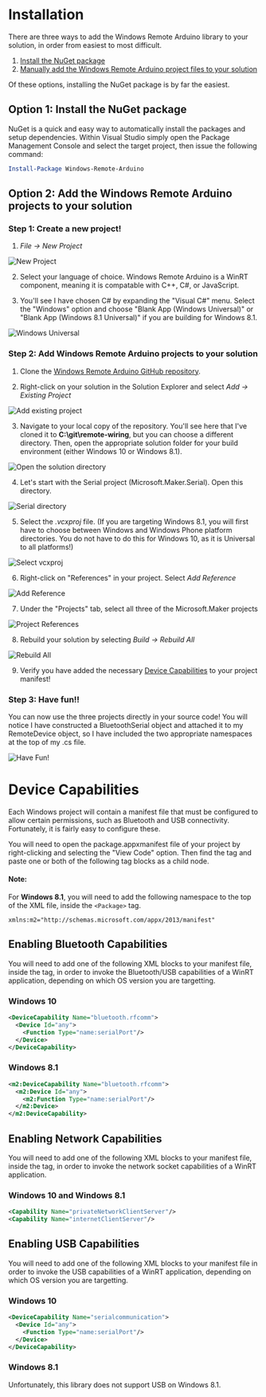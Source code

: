 # Installation

There are three ways to add the Windows Remote Arduino library to your solution, in order from easiest to most difficult.

1. [Install the NuGet package](#option-1-install-the-nuget-package)
2. [Manually add the Windows Remote Arduino project files to your solution](#option-2-add-the-windows-remote-arduino-projects-to-your-solution)

Of these options, installing the NuGet package is by far the easiest.

## Option 1: Install the NuGet package

NuGet is a quick and easy way to automatically install the packages and setup dependencies. Within Visual Studio simply open the Package Management Console and select the target project, then issue the following command:

```PowerShell
Install-Package Windows-Remote-Arduino
```

## Option 2: Add the Windows Remote Arduino projects to your solution

### Step 1: Create a new project!

1. *File -> New Project*

 ![New Project](./images/create_00.png)

2. Select your language of choice. Windows Remote Arduino is a WinRT component, meaning it is compatable with C++, C#, or JavaScript.

3. You'll see I have chosen C# by expanding the "Visual C#" menu. Select the "Windows" option and choose "Blank App (Windows Universal)" or "Blank App (Windows 8.1 Universal)" if you are building for Windows 8.1.

 ![Windows Universal](./images/create_01.png)


### Step 2: Add Windows Remote Arduino projects to your solution

1. Clone the [Windows Remote Arduino GitHub repository](https://github.com/ms-iot/remote-wiring/).

2. Right-click on your solution in the Solution Explorer and select *Add -> Existing Project*

 ![Add existing project](./images/project_00.png)

3. Navigate to your local copy of the repository. You'll see here that I've cloned it to **C:\git\remote-wiring**, but you can choose a different directory. Then, open the appropriate solution folder for your build environment (either Windows 10 or Windows 8.1).

 ![Open the solution directory](./images/compile_00.png)

4. Let's start with the Serial project (Microsoft.Maker.Serial). Open this directory.

 ![Serial directory](./images/project_01.png)

5. Select the *.vcxproj* file. (If you are targeting Windows 8.1, you will first have to choose between Windows and Windows Phone platform directories. You do not have to do this for Windows 10, as it is Universal to all platforms!)

 ![Select vcxproj](./images/project_02.png)

6. Right-click on "References" in your project. Select *Add Reference*

 ![Add Reference](./images/project_05.png)

7. Under the "Projects" tab, select all three of the Microsoft.Maker projects

 ![Project References](./images/project_06.png)

8. Rebuild your solution by selecting *Build -> Rebuild All*

 ![Rebuild All](./images/compile_03.png)
 
9. Verify you have added the necessary [Device Capabilities](#device-capabilities) to your project manifest!

### Step 3: Have fun!!

You can now use the three projects directly in your source code! You will notice I have constructed a BluetoothSerial object and attached it to my RemoteDevice object, so I have included the two appropriate namespaces at the top of my .cs file.

 ![Have Fun!](./images/utilize_00.png)

 
# Device Capabilities

Each Windows project will contain a manifest file that must be configured to allow certain permissions, such as Bluetooth and USB connectivity. Fortunately, it is fairly easy to configure these.

You will need to open the package.appxmanifest file of your project by right-clicking and selecting the "View Code" option. Then find the <Capabilities> tag and paste one or both of the following tag blocks as a child node.

#### Note:
For **Windows 8.1**, you will need to add the following namespace to the top of the XML file, inside the `<Package>` tag.

`xmlns:m2="http://schemas.microsoft.com/appx/2013/manifest"`

## Enabling Bluetooth Capabilities
You will need to add one of the following XML blocks to your manifest file, inside the <Capabilities> tag, in order to invoke the Bluetooth/USB capabilities of a WinRT application, depending on which OS version you are targetting.

### Windows 10
```xml
<DeviceCapability Name="bluetooth.rfcomm">
  <Device Id="any">
    <Function Type="name:serialPort"/>
  </Device>
</DeviceCapability>
```

### Windows 8.1
```xml
<m2:DeviceCapability Name="bluetooth.rfcomm">
  <m2:Device Id="any">
    <m2:Function Type="name:serialPort"/>
  </m2:Device>
</m2:DeviceCapability>
```

## Enabling Network Capabilities
You will need to add one of the following XML blocks to your manifest file, inside the <Capabilities> tag, in order to invoke the network socket capabilities of a WinRT application.

### Windows 10 and Windows 8.1
```xml
<Capability Name="privateNetworkClientServer"/>
<Capability Name="internetClientServer"/>
```

## Enabling USB Capabilities
You will need to add one of the following XML blocks to your manifest file in order to invoke the USB capabilities of a WinRT application, depending on which OS version you are targetting.

### Windows 10
```xml
<DeviceCapability Name="serialcommunication">
  <Device Id="any">
    <Function Type="name:serialPort"/>
  </Device>
</DeviceCapability>
```

### Windows 8.1

Unfortunately, this library does not support USB on Windows 8.1.
